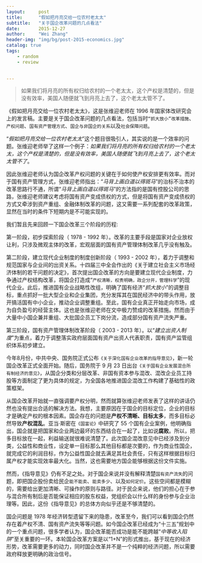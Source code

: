 ```yaml
---
layout:     post
title:      "假如把月亮交给一位农村老太太"
subtitle:   "关于国企改革问题的几点看法"
date:       2015-12-27
author:     "Wei Zhang"
header-img: "img/bg/post-2015-economics.jpg"
catalog: true
tags:
    - random
    - review
   

---
```


>如果我们将月亮的所有权归给农村的一个老太太，这个产权是清楚的，但是没有效率，美国人随便就飞到月亮上去了，这个老太太管不了。
>
>


《假如把月亮交给一位农村老太太》，这是张维迎老师在 1996 年国家体改研究会上的发言稿。主要是关于国企改革问题的几点看法，包括当时`“抓大放小”改革措施`、`产权问题`、`国有资产管理方式`、`国企与非国企的关系`以及`社会保障问题`。


“*假如把月亮交给一位农村老太太*”这个题目很吸引人，其实说的是一个效率的问题。张维迎老师举了这样一个例子：*如果我们将月亮的所有权归给农村的一个老太太，这个产权是清楚的，但是没有效率，美国人随便就飞到月亮上去了，这个老太太管不了*。

因此张维迎老师认为国企改革产权问题的关键在于如何使产权安排更有效率。而对于国有资产管理方式，张维迎老师指出：“*马背上画白道以得斑马*”的治标不治本的改革思路行不通，所谓“*马背上画白道以得斑马*”的方法指的是国有控股公司的思路，张维迎老师建议考虑将国有资产变成债权的方式，但是将国有资产变成债权的方式又牵涉到资产重组、金融体制改革的问题，这又需要一系列配套的改革政策，显然在当时的条件下短期内是不可能实现的。


我们暂且先来回顾一下国企改革三个阶段的历程:

第一阶段，初步探索阶段（ 1978 - 1992 年）。改革的主要手段是国家对企业放权让利，只涉及微观主体的改革，宏观层面的国有资产管理体制改革几乎没有触及。

第二阶段，建立现代企业制度的制度创新阶段（ 1993 - 2002 年），着力于调整和规范国家与企业间的出资关系。十四届三中全会作出的《关于建立社会主义市场经济体制的若干问题的决定》，首次提出国企改革的方向是要建立现代企业制度，力争通过产权结构改革，将国企打造成“`产权清晰，权责明确，政企分开，管理科学`”的现代企业。此后，推进国有企业战略性改组，明确了国有经济“*抓大放小*”的调整目标，重点抓好一批大型企业和企业集团，充分发挥其在国民经济中的带头作用，放开搞活国有中小企业，推动企业调整重组。至此，国有企业真正开始走向市场，成为自负盈亏的经营主体。这也是张维迎老师在文中极力赞成的改革措施。然而由于大量中小国企兼并重组、大批国企员工下岗分流，造成部分国有资产流失严重。

第三阶段，国有资产管理体制改革阶段（ 2003 - 2013 年）。以“*建立出资人制度*”为重点，着力于调整落实政府层面国有资产出资人代表职责，国有资产监管组织体系初步建立。


今年8月份，中共中央、国务院正式公布`《关于深化国有企业改革的指导意见》`，新一轮国企改革正式全面开始。随后，国务院于 9 月 23 日出台`《关于国有企业发展混合所有制经济的意见》`，从国企分类和分层改革、非国有资本参与混改、混改企业员工持股等方面制定了更为具体的规定，为全国各地推进国企混改工作构建了基础性的政策框架。


从国企改革开始就一直强调要产权分明，然而就算张维迎老师发表了这样的讲话仍然也没有提出合适的解决方法。我想，主要原因在于国企的目标定位，企业的目标才是确定产权的根本因素。国企存在的问题是**产权不清晰、目标太多**，而多目标必然导致**产权混乱**。亚当·斯密在`《国富论》`中研究了 55 个国有企业案例，他明确指出，国企就是把国家和企业两边最坏的东西结合在一起了，比如说**腐败**。所以，把多目标放在一起，利益输送就很难说清楚了。此次国企混改意见中已经涉及到分类，公益性和商业性，设定单一目标那么其他目标都是次要的，作为商业性国企，就完成它的利润目标，作为公益性国企就去满足其社会责任，只有这样根据目标归属产权才能实现效率最大化。当然，这也需要地方国企能够根据这份文件实施。


然而，《指导意见》仍有不足之处。对于国企来说并没有解释清楚`国有资产流失`的问题，即把国企股份卖给民企`能不能卖`、`能卖多少`、以及`如何定价`。这些空间都是模糊的，需要给出更加清晰、可操作的原则与路径。对于民企来说，他们的担心在于参与混合所有制后是否能保证相应的股东权益，党组织会以什么样的身份参与企业治理等。因此，这份《指导意见》的总体方向似乎还是不够清楚的。


国企问题是 1978 年经济转型遗留下来的隐患，改革至今，我们可以看到国企仍然存在着产权不清、国有资产流失等等问题。如今国企改革已经成为“十三五”规划中的一个重点问题，很多学者认为，国企改革能否成功是能不能跨越“*中等收入陷阱*”至关重要的一环。本轮国企改革方案是以“1+N”的形式推出，基于现在的经济形势，改革需要更多的动力，同时国企改革并不是一个纯粹的经济问题，所以需要政府释放更明确的政治信号。
